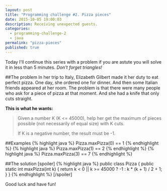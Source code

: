 ```yaml
---
layout: post
title: "Programming challenge #2. Pizza pieces"
date: 2015-10-05 19:00:03
description: Receiving unexpected guests.
categories: 
  - programming-challenge-2
  - java
permalink: "pizza-pieces"
published: true
---
```


Today I'll continue this series with a problem if you are astute you will solve it in less than 5 minutes. *Don't forget triangles!*

##The problem
In her trip to Italy, Elizabeth Gilbert made it her duty to eat perfect pizza. One day, she ordered one for dinner. And then some Italian friends appeared at her room. The problem is that there were many people who ask for a piece of pizza at that moment. And she had a knife that only cuts straight.

**This is what he wants:**

> Given a number K (K <= 45000), help her get the maximum of pieces possible (not necessarily of equal size) with K cuts. 
> 
> If K is a negative number, the result must be -1.

##Examples
{% highlight java %}
Pizza.maxPizza(0) == 1
{% endhighlight %}
{% highlight java %}
Pizza.maxPizza(1) == 2
{% endhighlight %}
{% highlight java %}
Pizza.maxPizza(3) == 7
{% endhighlight %}

##The solution
[spoiler]
{% highlight java %}
public class Pizza {
  public static int maxPizza(int k) {
    return k < 0  || k >= 45000 ? -1 : k * (k + 1) / 2 + 1;
  }
}
{% endhighlight %}
[/spoiler]

Good luck and have fun!
